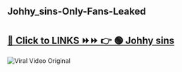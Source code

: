 
 ## Johhy_sins-Only-Fans-Leaked

# <h2><a href="https://clipsfans.com/Johhy_sins&ref=git">🔗 Click to LINKS ⏩⏩ 👉 🟢 Johhy sins </a></h2>

<a href="https://clipsfans.com/Johhy_sins&ref=git" rel="nofollow" data-target="animated-image.originalLink"><img src="https://i.ibb.co.com/xMMVF88/686577567.gif" alt="Viral Video Original" style="max-width: 100%; display: inline-block;" data-target="animated-image.originalImage"></a>
